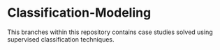 # Classification-Modeling
This branches within this repository contains case studies solved using supervised classification techniques.
